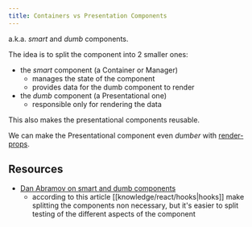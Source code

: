 ```yaml
---
title: Containers vs Presentation Components
---
```


a.k.a. _smart_ and _dumb_ components.

The idea is to split the component into 2 smaller ones:

- the _smart_ component (a Container or Manager)
  - manages the state of the component
  - provides data for the dumb component to render
- the _dumb_ component (a Presentational one)
  - responsible only for rendering the data

This also makes the presentational components reusable.

We can make the Presentational component even _dumber_ with [render-props](/knowledge/react/render-props.md).

## Resources

- [Dan Abramov on smart and dumb components](https://medium.com/@dan_abramov/smart-and-dumb-components-7ca2f9a7c7d0)
  - according to this article [[knowledge/react/hooks|hooks]] make splitting the components non necessary, but it's easier to split testing of the different aspects of the component
